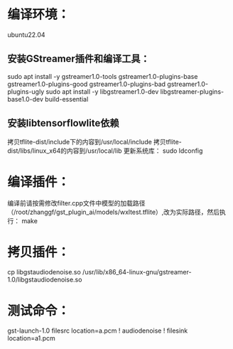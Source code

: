 # 编译环境：
ubuntu22.04
## 安装GStreamer插件和编译工具：
sudo apt install -y gstreamer1.0-tools gstreamer1.0-plugins-base gstreamer1.0-plugins-good gstreamer1.0-plugins-bad gstreamer1.0-plugins-ugly
sudo apt install -y libgstreamer1.0-dev libgstreamer-plugins-base1.0-dev build-essential
## 安装libtensorflowlite依赖
拷贝tflite-dist/include下的内容到/usr/local/include
拷贝tflite-dist/libs/linux_x64的内容到/usr/local/lib
更新系统库：
sudo ldconfig
# 编译插件：
编译前请按需修改filter.cpp文件中模型的加载路径（/root/zhanggf/gst_plugin_ai/models/wxltest.tflite）,改为实际路径，然后执行：
make
# 拷贝插件：
cp libgstaudiodenoise.so /usr/lib/x86_64-linux-gnu/gstreamer-1.0/libgstaudiodenoise.so
# 测试命令：
gst-launch-1.0 filesrc location=a.pcm ! audiodenoise ! filesink location=a1.pcm